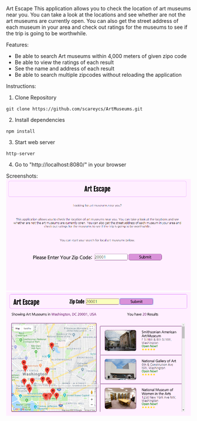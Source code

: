 Art Escape
	This application allows you to check the location of art museums near you. You can take a look at the locations and see whether are not the art museums are currently open. You can also get the street address of each museum in your area and check out ratings for the museums to see if the trip is going to be worthwhile.

Features:
- Be able to search Art museums within 4,000 meters of given zipo code
- Be able to view the ratings of each result
- See the name and address of each result
- Be able to search multiple zipcodes without reloading the application

Instructions:
1. Clone Repository
```
git clone https://github.com/scareycs/ArtMuseums.git
```
2. Install dependencies
```
npm install
```
3. Start web server
```
http-server
```
4. Go to "http://localhost:8080/" in your browser



Screenshots:
<img src="./Capture2.PNG" alt="initial screen">
<img src="./Capture.PNG" alt="results page">
